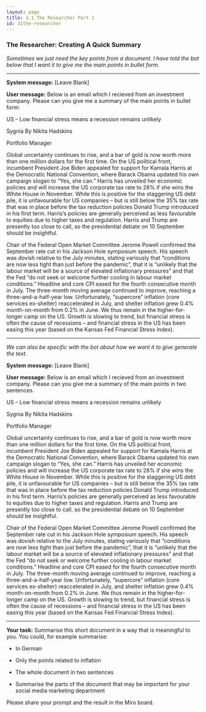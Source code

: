 ```yaml
---
layout: page
title: 3.1 The Researcher Part 1
id: 31the-researcher
---
```


### The Researcher: Creating A Quick Summary

*Sometimes we just need the key points from a document. I have told the bot below that I want it to give me the main points in bullet form.*

-------------

**System message:** [Leave Blank]

**User message:** Below is an email which I recieved from an investment company. Please can you give me a summary of the main points in bullet form:

US – Low financial stress means a recession remains unlikely

Sygnia		By Nikita Hadskins

Portfolio Manager

Global uncertainty continues to rise, and a bar of gold is now worth more than one million dollars for the first time. On the US political front, incumbent President Joe Biden appealed for support for Kamala Harris at the Democratic National Convention, where Barack Obama updated his own campaign slogan to “Yes, she can.” Harris has unveiled her economic policies and will increase the US corporate tax rate to 28% if she wins the White House in November. While this is positive for the staggering US debt pile, it is unfavourable for US companies – but is still below the 35% tax rate that was in place before the tax reduction policies Donald Trump introduced in his first term. Harris’s policies are generally perceived as less favourable to equities due to higher taxes and regulation. Harris and Trump are presently too close to call, so the presidential debate on 10 September should be insightful.


Chair of the Federal Open Market Committee Jerome Powell confirmed the September rate cut in his Jackson Hole symposium speech. His speech was dovish relative to the July minutes, stating variously that “conditions are now less tight than just before the pandemic”, that it is “unlikely that the labour market will be a source of elevated inflationary pressures” and that the Fed “do not seek or welcome further cooling in labour market conditions.” Headline and core CPI eased for the fourth consecutive month in July. The three-month moving average continued to improve, reaching a three-and-a-half-year low. Unfortunately, “supercore” inflation (core services ex-shelter) reaccelerated in July, and shelter inflation grew 0.4% month-on-month from 0.2% in June. We thus remain in the higher-for-longer camp on the US. Growth is slowing to trend, but financial stress is often the cause of recessions – and financial stress in the US has been easing this year (based on the Kansas Fed Financial Stress Index).

--------------

*We can also be specific with the bot about how we want it to give generate the text*.

**System message:** [Leave Blank]

**User message:** Below is an email which I recieved from an investment company. Please can you give me a summary of the main points in two sentences.

US – Low financial stress means a recession remains unlikely

Sygnia		By Nikita Hadskins

Portfolio Manager

Global uncertainty continues to rise, and a bar of gold is now worth more than one million dollars for the first time. On the US political front, incumbent President Joe Biden appealed for support for Kamala Harris at the Democratic National Convention, where Barack Obama updated his own campaign slogan to “Yes, she can.” Harris has unveiled her economic policies and will increase the US corporate tax rate to 28% if she wins the White House in November. While this is positive for the staggering US debt pile, it is unfavourable for US companies – but is still below the 35% tax rate that was in place before the tax reduction policies Donald Trump introduced in his first term. Harris’s policies are generally perceived as less favourable to equities due to higher taxes and regulation. Harris and Trump are presently too close to call, so the presidential debate on 10 September should be insightful.


Chair of the Federal Open Market Committee Jerome Powell confirmed the September rate cut in his Jackson Hole symposium speech. His speech was dovish relative to the July minutes, stating variously that “conditions are now less tight than just before the pandemic”, that it is “unlikely that the labour market will be a source of elevated inflationary pressures” and that the Fed “do not seek or welcome further cooling in labour market conditions.” Headline and core CPI eased for the fourth consecutive month in July. The three-month moving average continued to improve, reaching a three-and-a-half-year low. Unfortunately, “supercore” inflation (core services ex-shelter) reaccelerated in July, and shelter inflation grew 0.4% month-on-month from 0.2% in June. We thus remain in the higher-for-longer camp on the US. Growth is slowing to trend, but financial stress is often the cause of recessions – and financial stress in the US has been easing this year (based on the Kansas Fed Financial Stress Index).

----------

**Your task:** Summarise this short document in a way that is meaningful to you. You could, for example summarise:

- In German

- Only the points related to inflation

- The whole document in two sentences

- Summarise the parts of the document that may be important for your social media marketing department

Please share your prompt and the result in the Miro board.



